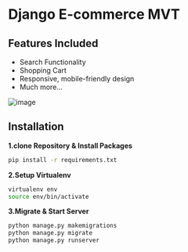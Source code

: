 # Django E-commerce MVT

## Features Included
- Search Functionality
- Shopping Cart
- Responsive, mobile-friendly design
- Much more...

![image](https://user-images.githubusercontent.com/29934257/210336613-f7144cfa-35cd-4ff4-871d-3bc78592038f.png)

## Installation

**1.clone Repository & Install Packages**
```sh
pip install -r requirements.txt
```
**2.Setup Virtualenv**
```sh
virtualenv env
source env/bin/activate
```
**3.Migrate & Start Server**
```sh
python manage.py makemigrations
python manage.py migrate
python manage.py runserver
```
